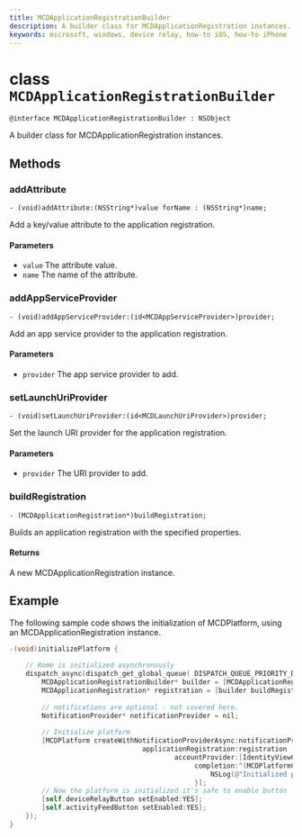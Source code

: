 ```yaml
---
title: MCDApplicationRegistrationBuilder
description: A builder class for MCDApplicationRegistration instances.
keywords: microsoft, windows, device relay, how-to iOS, how-to iPhone 
---
```


# class `MCDApplicationRegistrationBuilder`

```
@interface MCDApplicationRegistrationBuilder : NSObject
```

A builder class for MCDApplicationRegistration instances.

## Methods

### addAttribute
`- (void)addAttribute:(NSString*)value forName : (NSString*)name;`

Add a key/value attribute to the application registration.

#### Parameters
* `value` The attribute value.
* `name` The name of the attribute.

### addAppServiceProvider
`- (void)addAppServiceProvider:(id<MCDAppServiceProvider>)provider;`

Add an app service provider to the application registration.

#### Parameters
* `provider` The app service provider to add.

### setLaunchUriProvider
`- (void)setLaunchUriProvider:(id<MCDLaunchUriProvider>)provider;`

Set the launch URI provider for the application registration.

#### Parameters
* `provider` The URI provider to add.

### buildRegistration
`- (MCDApplicationRegistration*)buildRegistration;`

Builds an application registration with the specified properties.

#### Returns
A new MCDApplicationRegistration instance.

## Example

The following sample code shows the initialization of MCDPlatform, using an MCDApplicationRegistration instance.

```Objective-C
-(void)initializePlatform {
    
    // Rome is initialized asynchronously
    dispatch_async(dispatch_get_global_queue( DISPATCH_QUEUE_PRIORITY_DEFAULT, 0), ^{
        MCDApplicationRegistrationBuilder* builder = [MCDApplicationRegistrationBuilder new];
        MCDApplicationRegistration* registration = [builder buildRegistration];
        
        // notifications are optional - not covered here.
        NotificationProvider* notificationProvider = nil;
        
        // Initialize platform
        [MCDPlatform createWithNotificationProviderAsync:notificationProvider
                                 applicationRegistration:registration
                                         accountProvider:[IdentityViewController accountProvider]
                                              completion:^(MCDPlatformCreationResult* result, __unused NSError* error) {
                                                  NSLog(@"Initialized platform callback");
                                              }];
        // Now the platform is initialized it's safe to enable button
        [self.deviceRelayButton setEnabled:YES];
        [self.activityFeedButton setEnabled:YES];
    });
}
```


